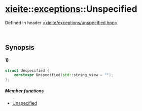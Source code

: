 # [xieite](../../xieite.md)\:\:[exceptions](../../exceptions.md)\:\:Unspecified
Defined in header [<xieite/exceptions/unspecified.hpp>](../../../include/xieite/exceptions/unspecified.hpp)

&nbsp;

## Synopsis
#### 1)
```cpp
struct Unspecified {
    constexpr Unspecified(std::string_view = "");
};
```
##### Member functions
- [Unspecified](./structures/unspecified/1/operators/constructor.md)
